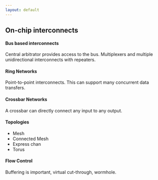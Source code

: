 ```yaml
---
layout: default
---
```


## On-chip interconnects

#### Bus based interconnects
Central arbitrator provides access to the bus.
Multiplexers and multiple unidirectional interconnects with repeaters.

#### Ring Networks
Point-to-point interconnects.
This can support many concurrent data transfers.

#### Crossbar Networks
A crossbar can directly connect any input to any output.

#### Topologies
* Mesh
* Connected Mesh
* Express chan
* Torus

#### Flow Control
Buffering is important, virtual cut-through, wormhole.
